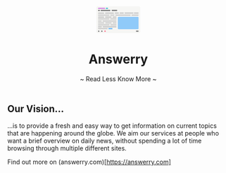 <div align="center">
  <br>
  <img src="images/article.svg" width="100" /><br>
  
  # <b>Answerry</b>
  
  ~ Read Less Know More ~
  <br><br>
</div>

## Our Vision...

...is to provide a fresh and easy way to get information on current topics that are happening around the globe.
We aim our services at people who want a brief overview on daily news, without spending a lot of time browsing through multiple different sites.

Find out more on (answerry.com)[https://answerry.com]
